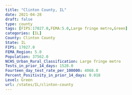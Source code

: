 ```yaml
---
title: "Clinton County, IL"
date: 2021-04-28
draft: false
type: county
tags: [FIPS:17027.0,FEMA:5.0,Large fringe metro,Green]
categories: [IL]
County: Clinton County
State: IL
FIPS: 17027.0
FEMA_Region: 5.0
Population: 37562.0
NCHS_Urban_Rural_Classification: Large fringe metro
Tests_in_prior_14_days: 1528.0
Fourteen_day_test_rate_per_100000: 4068.0
Percent_Positivity_in_prior_14_days: 0.018
Level: Green
url: /states/IL/clinton-county
---
```



